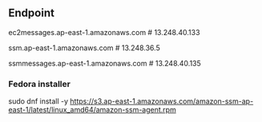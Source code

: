 
## Endpoint

ec2messages.ap-east-1.amazonaws.com # 13.248.40.133

ssm.ap-east-1.amazonaws.com # 13.248.36.5

ssmmessages.ap-east-1.amazonaws.com # 13.248.40.135


### Fedora installer

sudo dnf install -y https://s3.ap-east-1.amazonaws.com/amazon-ssm-ap-east-1/latest/linux_amd64/amazon-ssm-agent.rpm
